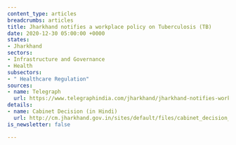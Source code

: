 ```yaml
---
content_type: articles
breadcrumbs: articles
title: Jharkhand notifies a workplace policy on Tuberculosis (TB)
date: 2020-12-30 05:00:00 +0000
states:
- Jharkhand
sectors:
- Infrastructure and Governance
- Health
subsectors:
- " Healthcare Regulation"
sources:
- name: Telegraph
  url: https://www.telegraphindia.com/jharkhand/jharkhand-notifies-workplace-policy-on-tuberculosis/cid/1801549
details:
- name: Cabinet Decision (in Hindi)
  url: http://cm.jharkhand.gov.in/sites/default/files/cabinet_decision_23_12_2020.pdf
is_newsletter: false

---
```

